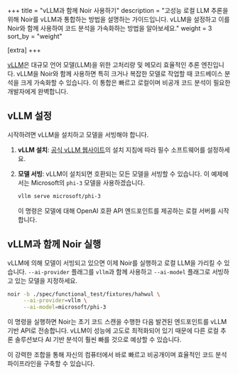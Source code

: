 +++
title = "vLLM과 함께 Noir 사용하기"
description = "고성능 로컬 LLM 추론을 위해 Noir를 vLLM과 통합하는 방법을 설명하는 가이드입니다. vLLM을 설정하고 이를 Noir와 함께 사용하여 코드 분석을 가속화하는 방법을 알아보세요."
weight = 3
sort_by = "weight"

[extra]
+++

[vLLM](https://docs.vllm.ai)은 대규모 언어 모델(LLM)을 위한 고처리량 및 메모리 효율적인 추론 엔진입니다. vLLM을 Noir와 함께 사용하면 특히 크거나 복잡한 모델로 작업할 때 코드베이스 분석을 크게 가속화할 수 있습니다. 이 통합은 빠르고 로컬이며 비공개 코드 분석이 필요한 개발자에게 완벽합니다.

## vLLM 설정

시작하려면 vLLM을 설치하고 모델을 서빙해야 합니다.

1.  **vLLM 설치**: [공식 vLLM 웹사이트](https://docs.vllm.ai)의 설치 지침에 따라 필수 소프트웨어를 설정하세요.
2.  **모델 서빙**: vLLM이 설치되면 호환되는 모든 모델을 서빙할 수 있습니다. 이 예제에서는 Microsoft의 `phi-3` 모델을 사용하겠습니다.

    ```bash
    vllm serve microsoft/phi-3
    ```

    이 명령은 모델에 대해 OpenAI 호환 API 엔드포인트를 제공하는 로컬 서버를 시작합니다.

## vLLM과 함께 Noir 실행

vLLM에 의해 모델이 서빙되고 있으면 이제 Noir를 실행하고 로컬 LLM을 가리킬 수 있습니다. `--ai-provider` 플래그를 `vllm`과 함께 사용하고 `--ai-model` 플래그로 서빙하고 있는 모델을 지정하세요.

```bash
noir -b ./spec/functional_test/fixtures/hahwul \
     --ai-provider=vllm \
     --ai-model=microsoft/phi-3
```

이 명령을 실행하면 Noir는 초기 코드 스캔을 수행한 다음 발견된 엔드포인트를 vLLM 기반 API로 전송합니다. vLLM이 성능에 고도로 최적화되어 있기 때문에 다른 로컬 추론 솔루션보다 AI 기반 분석이 훨씬 빠를 것으로 예상할 수 있습니다.

이 강력한 조합을 통해 자신의 컴퓨터에서 바로 빠르고 비공개이며 효율적인 코드 분석 파이프라인을 구축할 수 있습니다.